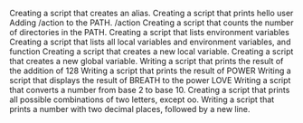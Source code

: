 Creating a script that creates an alias.
Creating a script that prints hello user
Adding /action to the PATH. /action
Creating a script that counts the number of directories in the PATH.
Creating a script that lists environment variables
Creating a script that lists all local variables and environment variables, and function
Creating  a script that creates a new local variable.
Creating a script that creates a new global variable.
Writing a script that prints the result of the addition of 128
Writing a script that prints the result of POWER
Writing a script that displays the result of BREATH to the power LOVE
Writing  a script that converts a number from base 2 to base 10.
Creating a script that prints all possible combinations of two letters, except oo.
Writing a script that prints a number with two decimal places, followed by a new line.

